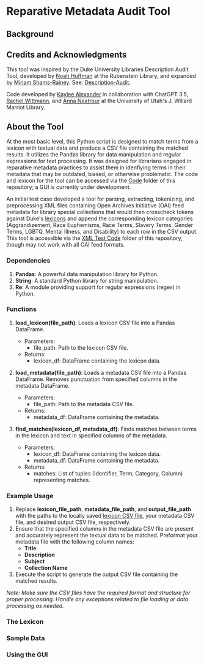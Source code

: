 # Reparative Metadata Audit Tool

## Background

## Credits and Acknowledgments
This tool was inspired by the Duke University Libraries Description Audit Tool, developed by [Noah Huffman](https://github.com/noahgh221) at the Rubenstein Library, and expanded by [Miriam Shams-Rainey](https://github.com/mshamsrainey). See: [Description-Audit](https://github.com/duke-libraries/description-audit/tree/main). 

Code developed by [Kaylee Alexander](https://github.com/kayleealexander) in collaboration with ChatGPT 3.5, [Rachel Wittmann](https://github.com/RachelJaneWittmann), and [Anna Neatrour](https://github.com/aneatrour) at the University of Utah's J. Willard Marriot Library.

## About the Tool
At the most basic level, this Python script is designed to match terms from a lexicon with textual data and produce a CSV file containing the matched results. It utilizes the Pandas library for data manipulation and regular expressions for text processing. It was designed for librarians engaged in reparative metadata practices to assist them in idenfiying terms in their metadata that may be outdated, biased, or otherwise problematic. The code and lexicon for the tool can be accessed via the [Code](https://github.com/kayleealexander/RMA-Tool/tree/main/Code) folder of this repository; a GUI is currently under development.

An initial test case developed a tool for parsing, extracting, tokenizing, and preprocessing XML files containing Open Archives Initiative (OAI) feed metadata for library special collections that would then crosscheck tokens against Duke's [lexicons](https://github.com/duke-libraries/description-audit/tree/main/lexicons) and append the corresponding lexicon categories (Aggrandizement, Race Euphemisms, Race Terms, Slavery Terms, Gender Terms, LGBTQ, Mental Illness, and Disability) to each row in the CSV output. This tool is accessible via the [XML Test Code](https://github.com/kayleealexander/RMA-Tool/tree/main/XML%20Test%20Code) folder of this repository, though may not work with all OAI feed formats. 

### Dependencies 
1. **Pandas**: A powerful data manipulation library for Python.
2. **String**: A standard Python library for string manipulation.
3. **Re**: A module providing support for regular expressions (regex) in Python.

### Functions 
1. **load_lexicon(file_path)**: Loads a lexicon CSV file into a Pandas DataFrame.
   - Parameters:
      - file_path: Path to the lexicon CSV file.
    - Returns:
      - lexicon_df: DataFrame containing the lexicon data.

2. **load_metadata(file_path)**: Loads a metadata CSV file into a Pandas DataFrame. Removes punctuation from specified columns in the metadata DataFrame.
   - Parameters:
     - file_path: Path to the metadata CSV file.
   - Returns:
     - metadata_df: DataFrame containing the metadata.

3. **find_matches(lexicon_df, metadata_df)**: Finds matches between terms in the lexicon and text in specified columns of the metadata.
   - Parameters:
     - lexicon_df: DataFrame containing the lexicon data.
     - metadata_df: DataFrame containing the metadata.
   - Returns:
     - matches: List of tuples (Identifier, Term, Category, Column) representing matches.

### Example Usage
1. Replace **lexicon_file_path**, **metadata_file_path**, and **output_file_path** with the paths to the locally saved [lexicon CSV file](https://github.com/kayleealexander/RMA-Tool/blob/main/Code/reparative-metadata_lexicon.csv), your metadata CSV file, and desired output CSV file, respectively.
2. Ensure that the specified columns in the metadata CSV file are present and accurately represent the textual data to be matched. Preformat your metadata file with the following column names:
   - **Title**
   - **Description**
   - **Subject**
   - **Collection Name**
4. Execute the script to generate the output CSV file containing the matched results.

*Note: Make sure the CSV files have the required format and structure for proper processing. Handle any exceptions related to file loading or data processing as needed.*

### The Lexicon

### Sample Data

### Using the GUI
